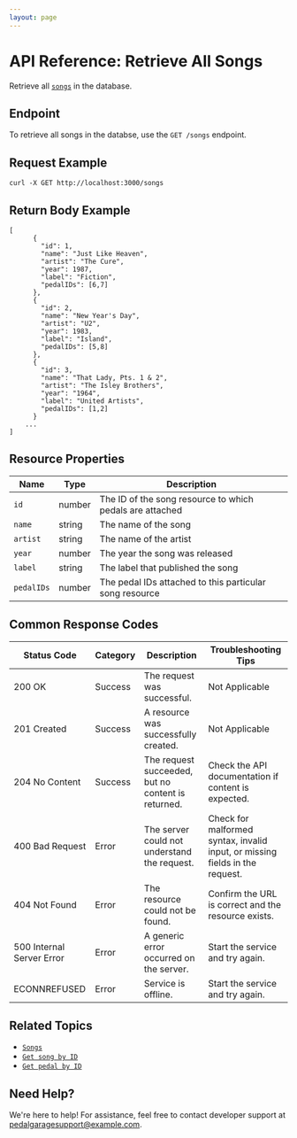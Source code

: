 ```yaml
---
layout: page
---
```


# API Reference: Retrieve All Songs

Retrieve all [`songs`](pg-resource-songs.md) in the database.

## Endpoint

To retrieve all songs in the databse, use the `GET /songs` endpoint.

## Request Example

```shell
curl -X GET http://localhost:3000/songs
```

## Return Body Example

```shell
[
      {
        "id": 1, 
        "name": "Just Like Heaven",
        "artist": "The Cure",
        "year": 1987,
        "label": "Fiction", 
        "pedalIDs": [6,7]
      },
      {
        "id": 2, 
        "name": "New Year's Day",
        "artist": "U2",
        "year": 1983,
        "label": "Island", 
        "pedalIDs": [5,8]
      },
      {
        "id": 3, 
        "name": "That Lady, Pts. 1 & 2",
        "artist": "The Isley Brothers",
        "year": "1964",
        "label": "United Artists", 
        "pedalIDs": [1,2]
      } 
    ...
]
```

## Resource Properties

| Name | Type | Description |
| ------------- | ----------- | ----------- |
| `id` | number | The ID of the song resource to which pedals are attached |
| `name` | string | The name of the song |
| `artist` | string | The name of the artist |
| `year` | number | The year the song was released |
| `label` | string | The label that published the song |
| `pedalIDs` | number | The pedal IDs attached to this particular song resource |

## Common Response Codes

| Status Code      | Category       | Description | Troubleshooting Tips |
|------------------|----------------|-------------|----------------------|
| 200 OK           | Success        | The request was successful. | Not Applicable |
| 201 Created      | Success        | A resource was successfully created. | Not Applicable |
| 204 No Content   | Success        | The request succeeded, but no content is returned. | Check the API documentation if content is expected. |
| 400 Bad Request  | Error   | The server could not understand the request. | Check for malformed syntax, invalid input, or missing fields in the request. |
| 404 Not Found    | Error   | The resource could not be found. | Confirm the URL is correct and the resource exists. |
| 500 Internal Server Error | Error | A generic error occurred on the server. | Start the service and try again. |
| ECONNREFUSED | Error | Service is offline. | Start the service and try again. |

## Related Topics

* [`Songs`](pg-resource-songs.md)
* [`Get song by ID`](pg-reference-get-song-by-id.md)
* [`Get pedal by ID`](pg-reference-get-pedal-by-id.md)

## Need Help?

We're here to help! For assistance, feel free to contact developer support at pedalgaragesupport@example.com.